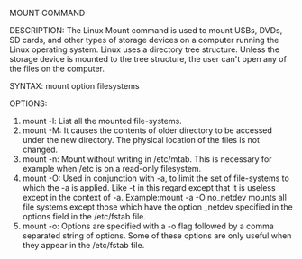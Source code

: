 
 MOUNT COMMAND 

DESCRIPTION:
The Linux Mount command is used to mount USBs, DVDs, SD cards, and other types of storage devices on a computer running the Linux operating system. Linux uses a directory tree structure. Unless the storage device is mounted to the tree structure, the user can't open any of the files on the computer.

SYNTAX:
    mount option filesystems

OPTIONS:
1. mount -l: List all the mounted file-systems.  
2. mount -M: It causes the contents of older directory to be accessed under the new directory. The physical location of the files is not changed.
3. mount -n: Mount without writing in /etc/mtab. This is necessary for example when /etc is on a read-only filesystem.
4. mount -O: Used in conjunction with -a, to limit the set of file-systems to which the -a is applied. Like -t in this regard except that it is useless except in the context of -a.
            Example:mount -a -O no_netdev
                  mounts all file systems except those which have the option _netdev specified in the options field in the /etc/fstab file.
5. mount -o: Options are specified with a -o flag followed by a comma separated string of options. Some of these options are only useful when they appear in the /etc/fstab file.
